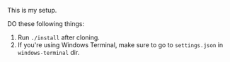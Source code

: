 This is my setup.

DO these following things:
1. Run `./install` after cloning.
2. If you're using Windows Terminal, make sure to go to `settings.json` in `windows-terminal` dir.

